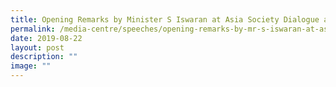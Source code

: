 ```yaml
---
title: Opening Remarks by Minister S Iswaran at Asia Society Dialogue at Zendesk
permalink: /media-centre/speeches/opening-remarks-by-mr-s-iswaran-at-asia-society-dialogue/
date: 2019-08-22
layout: post
description: ""
image: ""
---
```

